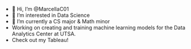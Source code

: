 - 👋 Hi, I’m @MarcellaC01
- 👀 I’m interested in Data Science
- 🌱 I’m currently a CS major & Math minor
- Working on creating and training machine learning models for the Data Analytics Center at UTSA.
- Check out my Tableau!

<!---
MarcellaC01/MarcellaC01 is a ✨ special ✨ repository because its `README.md` (this file) appears on your GitHub profile.
You can click the Preview link to take a look at your changes.
--->
